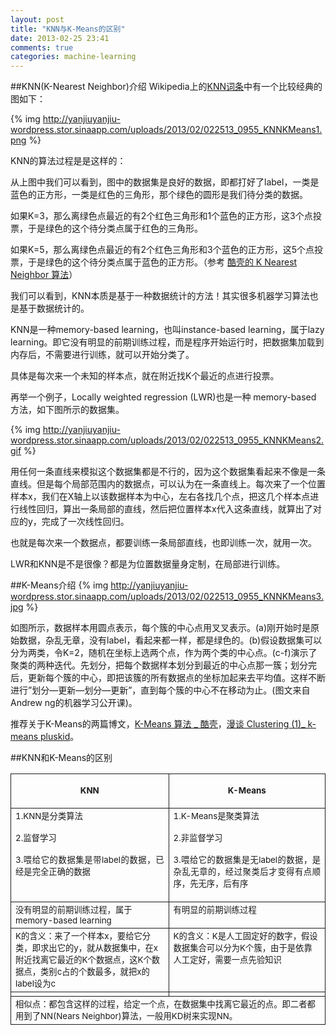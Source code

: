 ```yaml
---
layout: post
title: "KNN与K-Means的区别"
date: 2013-02-25 23:41
comments: true
categories: machine-learning
---
```

##KNN(K-Nearest Neighbor)介绍
Wikipedia上的[KNN词条](http://en.wikipedia.org/wiki/K-nearest_neighbor_algorithm)中有一个比较经典的图如下：

{% img http://yanjiuyanjiu-wordpress.stor.sinaapp.com/uploads/2013/02/022513_0955_KNNKMeans1.png %}

KNN的算法过程是是这样的：

从上图中我们可以看到，图中的数据集是良好的数据，即都打好了label，一类是蓝色的正方形，一类是红色的三角形，那个绿色的圆形是我们待分类的数据。

如果K=3，那么离绿色点最近的有2个红色三角形和1个蓝色的正方形，这3个点投票，于是绿色的这个待分类点属于红色的三角形。

如果K=5，那么离绿色点最近的有2个红色三角形和3个蓝色的正方形，这5个点投票，于是绿色的这个待分类点属于蓝色的正方形。（参考 [酷壳的 K Nearest Neighbor 算法](http://coolshell.cn/articles/8052.html)）

我们可以看到，KNN本质是基于一种数据统计的方法！其实很多机器学习算法也是基于数据统计的。

<!-- more -->

KNN是一种memory-based learning，也叫instance-based learning，属于lazy learning。即它没有明显的前期训练过程，而是程序开始运行时，把数据集加载到内存后，不需要进行训练，就可以开始分类了。

具体是每次来一个未知的样本点，就在附近找K个最近的点进行投票。

再举一个例子，Locally weighted regression (LWR)也是一种 memory-based 方法，如下图所示的数据集。

{% img http://yanjiuyanjiu-wordpress.stor.sinaapp.com/uploads/2013/02/022513_0955_KNNKMeans2.gif %}

用任何一条直线来模拟这个数据集都是不行的，因为这个数据集看起来不像是一条直线。但是每个局部范围内的数据点，可以认为在一条直线上。每次来了一个位置样本x，我们在X轴上以该数据样本为中心，左右各找几个点，把这几个样本点进行线性回归，算出一条局部的直线，然后把位置样本x代入这条直线，就算出了对应的y，完成了一次线性回归。

也就是每次来一个数据点，都要训练一条局部直线，也即训练一次，就用一次。

LWR和KNN是不是很像？都是为位置数据量身定制，在局部进行训练。

##K-Means介绍
{% img http://yanjiuyanjiu-wordpress.stor.sinaapp.com/uploads/2013/02/022513_0955_KNNKMeans3.jpg %}

如图所示，数据样本用圆点表示，每个簇的中心点用叉叉表示。(a)刚开始时是原始数据，杂乱无章，没有label，看起来都一样，都是绿色的。(b)假设数据集可以分为两类，令K=2，随机在坐标上选两个点，作为两个类的中心点。(c-f)演示了聚类的两种迭代。先划分，把每个数据样本划分到最近的中心点那一簇；划分完后，更新每个簇的中心，即把该簇的所有数据点的坐标加起来去平均值。这样不断进行”划分—更新—划分—更新”，直到每个簇的中心不在移动为止。(图文来自Andrew ng的机器学习公开课)。

推荐关于K-Means的两篇博文，[K-Means 算法 _ 酷壳](http://coolshell.cn/articles/7779.html)，[漫谈 Clustering (1)_ k-means pluskid](http://blog.pluskid.org/?p=17)。

##KNN和K-Means的区别
<table style="border-collapse: collapse;" border="0">
<colgroup>
<col style="width: 277px;">
<col style="width: 277px;"></colgroup>
<tbody valign="top">
<tr>
<td style="padding-left: 7px; padding-right: 7px; border: solid 0.5pt;">
<p style="text-align: center;"><span style="font-size: 10pt;"><strong>KNN</strong></span></p>
</td>
<td style="padding-left: 7px; padding-right: 7px; border-top: solid 0.5pt; border-left: none; border-bottom: solid 0.5pt; border-right: solid 0.5pt;">
<p style="text-align: center;"><span style="font-size: 10pt;"><strong>K-Means</strong></span></p>
</td>
</tr>
<tr style="height: 85px;">
<td style="padding-left: 7px; padding-right: 7px; border-top: none; border-left: solid 0.5pt; border-bottom: solid 0.5pt; border-right: solid 0.5pt;"><span style="font-size: 10pt;">1.KNN是分类算法<br>
</span><p></p>
<p><span style="font-size: 10pt;">2.监督学习<br>
</span></p>
<p style="text-align: justify;"><span style="font-size: 10pt;">3.喂给它的数据集是带label的数据，已经是完全正确的数据</span></p>
</td>
<td style="padding-left: 7px; padding-right: 7px; border-top: none; border-left: none; border-bottom: solid 0.5pt; border-right: solid 0.5pt;"><span style="font-size: 10pt;">1.K-Means是聚类算法<br>
</span><p></p>
<p><span style="font-size: 10pt;">2.非监督学习<br>
</span></p>
<p style="text-align: justify;"><span style="font-size: 10pt;">3.喂给它的数据集是无label的数据，是杂乱无章的，经过聚类后才变得有点顺序，先无序，后有序</span></p>
</td>
</tr>
<tr>
<td style="padding-left: 7px; padding-right: 7px; border-top: none; border-left: solid 0.5pt; border-bottom: solid 0.5pt; border-right: solid 0.5pt;"><span style="font-size: 10pt;">没有明显的前期训练过程，属于memory-based learning</span></td>
<td style="padding-left: 7px; padding-right: 7px; border-top: none; border-left: none; border-bottom: solid 0.5pt; border-right: solid 0.5pt;"><span style="font-size: 10pt;">有明显的前期训练过程</span></td>
</tr>
<tr>
<td style="padding-left: 7px; padding-right: 7px; border-top: none; border-left: solid 0.5pt; border-bottom: solid 0.5pt; border-right: solid 0.5pt;"><span style="font-size: 10pt;">K的含义：来了一个样本x，要给它分类，即求出它的y，就从数据集中，在x附近找离它最近的K个数据点，这K个数据点，类别c占的个数最多，就把x的label设为c</span></td>
<td style="padding-left: 7px; padding-right: 7px; border-top: none; border-left: none; border-bottom: solid 0.5pt; border-right: solid 0.5pt;"><span style="font-size: 10pt;">K的含义：K是人工固定好的数字，假设数据集合可以分为K个簇，由于是依靠人工定好，需要一点先验知识</span></td>
</tr>
<tr>
<td style="padding-left: 7px; padding-right: 7px; border-top: none; border-left: solid 0.5pt; border-bottom: solid 0.5pt; border-right: solid 0.5pt;"></td>
<td style="padding-left: 7px; padding-right: 7px; border-top: none; border-left: none; border-bottom: solid 0.5pt; border-right: solid 0.5pt;"></td>
</tr>
<tr>
<td style="padding-left: 7px; padding-right: 7px; border-top: none; border-left: solid 0.5pt; border-bottom: solid 0.5pt; border-right: solid 0.5pt;" colspan="2"><span style="font-size: 10pt;">相似点：都包含这样的过程，给定一个点，在数据集中找离它最近的点。即二者都用到了NN(Nears Neighbor)算法，一般用KD树来实现NN。</span></td>
</tr>
</tbody>
</table>